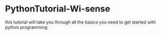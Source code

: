 # PythonTutorial-Wi-sense


this tutorial will take you through all the basics you need to get started with python programming 
